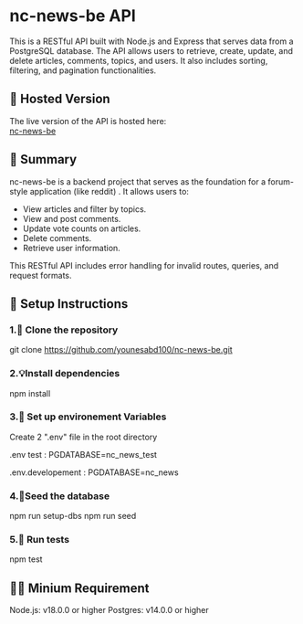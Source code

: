 # **nc-news-be API**

This is a RESTful API built with Node.js and Express that serves data from a PostgreSQL database. The API allows users to retrieve, create, update, and delete articles, comments, topics, and users. It also includes sorting, filtering, and pagination functionalities.

## 🚀 **Hosted Version**

The live version of the API is hosted here:  
[nc-news-be](https://nc-news-be-quja.onrender.com/)

## 📝 **Summary**

nc-news-be is a backend project that serves as the foundation for a forum-style application (like reddit) . It allows users to:

- View articles and filter by topics.
- View and post comments.
- Update vote counts on articles.
- Delete comments.
- Retrieve user information.

This RESTful API includes error handling for invalid routes, queries, and request formats.

## 💾 **Setup Instructions**

### 1.🔗 **Clone the repository**

git clone https://github.com/younesabd100/nc-news-be.git

### 2.💡**Install dependencies**

npm install

### 3.🔋 **Set up environement Variables**

Create 2 ".env" file in the root directory

.env test :
PGDATABASE=nc_news_test

.env.developement :
PGDATABASE=nc_news

### 4.🌱**Seed the database**

npm run setup-dbs
npm run seed

### 5.🏃 **Run tests**

npm test

## 🧑‍🏫 **Minium Requirement**

Node.js: v18.0.0 or higher
Postgres: v14.0.0 or higher
